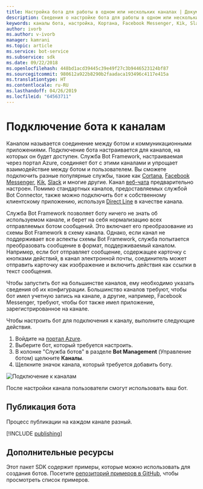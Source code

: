 ```yaml
---
title: Настройка бота для работы в одном или нескольких каналах | Документация Майкрософт
description: Сведения о настройке бота для работы в одном или нескольких каналах с помощью портала Bot Framework.
keywords: каналы бота, настройка, Кортана, Facebook Messenger, Kik, Slack, Skype, портал Azure
author: ivorb
ms.author: v-ivorb
manager: kamrani
ms.topic: article
ms.service: bot-service
ms.subservice: sdk
ms.date: 09/22/2018
ms.openlocfilehash: 448bd1acd39445c39e49f27c3b9446523124bf87
ms.sourcegitcommit: 980612a922b8290b2faadaca193496c4117e415a
ms.translationtype: HT
ms.contentlocale: ru-RU
ms.lasthandoff: 04/26/2019
ms.locfileid: "64563711"
---
```

# <a name="connect-a-bot-to-channels"></a>Подключение бота к каналам

Каналом называется соединение между ботом и коммуникационными приложениями. Подключение бота настраивается для каналов, на которых он будет доступен. Служба Bot Framework, настраиваемая через портал Azure, соединяет бот с этими каналами и упрощает взаимодействие между ботом и пользователем. Вы сможете подключить разные популярные службы, такие как [Cortana](bot-service-channel-connect-cortana.md), [Facebook Messenger](bot-service-channel-connect-facebook.md), [Kik](bot-service-channel-connect-kik.md), [Slack](bot-service-channel-connect-slack.md) и многие другие. Канал [веб-чата](bot-service-channel-connect-webchat.md) предварительно настроен. Помимо стандартных каналов, предоставляемых службой Bot Connector, также можно подключить бот к собственному клиентскому приложению, используя [Direct Line](bot-service-channel-connect-directline.md) в качестве канала.

Служба Bot Framework позволяет боту ничего не знать об используемом канале, и берет на себя нормализацию всех отправляемых ботом сообщений. Это включает его преобразование из схемы Bot Framework в схему канала. Однако, если канал не поддерживает все аспекты схемы Bot Framework, служба попытается преобразовать сообщение в формат, поддерживаемый каналом. Например, если бот отправляет сообщение, содержащее карточку с кнопками действий, в канал электронной почты, соединитель может отправить карточку как изображение и включить действия как ссылки в текст сообщения.

Чтобы запустить бот на большинстве каналов, ему необходимо указать сведения об их конфигурации. Большинство каналов требуют, чтобы бот имел учетную запись на канале, а другие, например, Facebook Messenger, требуют, чтобы бот также имел приложение, зарегистрированное на канале.

Чтобы настроить бот для подключения к каналу, выполните следующие действия.

1. Войдите на <a href="https://portal.azure.com" target="_blank">портал Azure</a>.
2. Выберите бот, который требуется настроить.
3. В колонке "Служба ботов" в разделе **Bot Management** (Управление ботом) щелкните **Каналы**.
4. Щелкните значок канала, который требуется добавить боту.

![Подключение к каналам](./media/channels/connect-to-channels.png)

После настройки канала пользователи смогут использовать ваш бот.

## <a name="publish-a-bot"></a>Публикация бота

Процесс публикации на каждом канале разный.

[!INCLUDE [publishing](./includes/snippet-publish-to-channel.md)]

## <a name="additional-resources"></a>Дополнительные ресурсы

Этот пакет SDK содержит примеры, которые можно использовать для создания ботов. Посетите [репозиторий примеров в GitHub](https://github.com/Microsoft/BotBuilder-samples), чтобы просмотреть список примеров.
